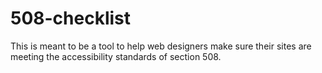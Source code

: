# 508-checklist
This is meant to be a tool to help web designers make sure their sites are meeting the accessibility standards of section 508.
